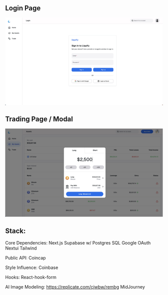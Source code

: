 ## Login Page

![Alt text](https://github.com/asherman-ca/liquify/blob/main/readmeimages/liquifypreview1.jpg)

## Trading Page / Modal

![Alt text](https://github.com/asherman-ca/liquify/blob/main/readmeimages/liquifypreview2.jpg)

## Stack:

Core Dependencies:
Next.js
Supabase w/ Postgres SQL
Google OAuth
Nextui
Tailwind

Public API:
Coincap

Style Influence:
Coinbase

Hooks:
React-hook-form

AI Image Modeling:
https://replicate.com/cjwbw/rembg
MidJourney
